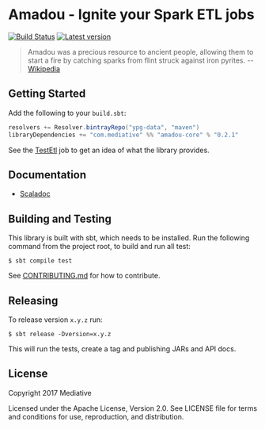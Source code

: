 # Amadou - Ignite your Spark ETL jobs
[![Build Status]][Travis]
[![Latest version]][Bintray]

  [Build Status]: https://travis-ci.org/ypg-data/amadou.svg?branch=master
  [Travis]: https://travis-ci.org/ypg-data/amadou
  [Latest version]: https://api.bintray.com/packages/ypg-data/maven/amadou-core/images/download.svg
  [Bintray]: https://bintray.com/ypg-data/maven/amadou-core/_latestVersion

> Amadou was a precious resource to ancient people, allowing them to start a
> fire by catching sparks from flint struck against iron pyrites.
> -- [Wikipedia]

 [Wikipedia]: https://en.wikipedia.org/wiki/Amadou

## Getting Started

Add the following to your `build.sbt`:

```sbt
resolvers += Resolver.bintrayRepo("ypg-data", "maven")
libraryDependencies += "com.mediative" %% "amadou-core" % "0.2.1"
```

See the [TestEtl] job to get an idea of what the library provides.

 [TestEtl]: core/src/test/scala/com.mediative.amadou/test/TestEtl.scala

## Documentation

 - [Scaladoc](https://ypg-data.github.io/amadou/api/#com.mediative.amadou.package)

## Building and Testing

This library is built with sbt, which needs to be installed. Run the following command from the project root, to build and run all test:

    $ sbt compile test

See [CONTRIBUTING.md](CONTRIBUTING.md) for how to contribute.

## Releasing

To release version `x.y.z` run:

    $ sbt release -Dversion=x.y.z

This will run the tests, create a tag and publishing JARs and API docs.

## License

Copyright 2017 Mediative

Licensed under the Apache License, Version 2.0. See LICENSE file for terms and
conditions for use, reproduction, and distribution.
